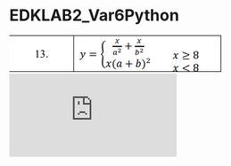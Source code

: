 # EDKLAB2_Var6Python

![Screenshot](main.png)
![Image text](https://github.com/harvey133/PYTHON_13VAR_2LAB/blob/main/Разработка%20кроссплатформенных%20приложений%202%20лаба/LABA2_RK13-main/Main.py)
